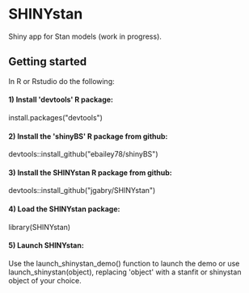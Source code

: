 SHINYstan
=========

Shiny app for Stan models (work in progress). 


## Getting started

In R or Rstudio do the following:

#### 1) Install 'devtools' R package:

  install.packages("devtools")

#### 2) Install the 'shinyBS' R package from github:

  devtools::install_github("ebailey78/shinyBS")

#### 3) Install the SHINYstan R package from github:

  devtools::install_github("jgabry/SHINYstan")

#### 4) Load the SHINYstan package: 

  library(SHINYstan)

#### 5) Launch SHINYstan:

  Use the launch_shinystan_demo() function to launch the demo or use launch_shinystan(object), replacing 'object' with a stanfit or shinystan object of your choice. 
